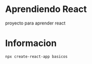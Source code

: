 # Aprendiendo React
proyecto para aprender react

# Informacion
```
npx create-react-app basicos
```